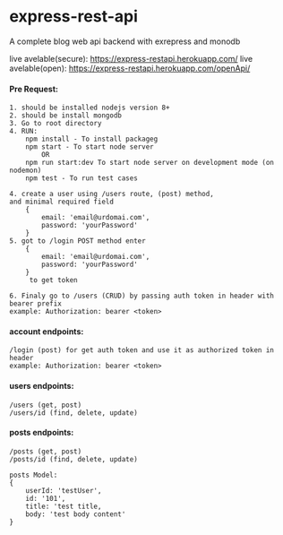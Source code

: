 # express-rest-api 
A complete blog web api backend with exrepress and monodb

live avelable(secure): https://express-restapi.herokuapp.com/
live avelable(open): https://express-restapi.herokuapp.com/openApi/

####    Pre Request:
    1. should be installed nodejs version 8+
    2. should be install mongodb
    3. Go to root directory
    4. RUN: 
        npm install - To install packageg
        npm start - To start node server
            OR
        npm run start:dev To start node server on development mode (on nodemon)
        npm test - To run test cases
        
    4. create a user using /users route, (post) method,
    and minimal required field 
        {
            email: 'email@urdomai.com', 
            password: 'yourPassword'
        }
    5. got to /login POST method enter 
        {
            email: 'email@urdomai.com', 
            password: 'yourPassword'
        } 
         to get token 

    6. Finaly go to /users (CRUD) by passing auth token in header with bearer prefix
    example: Authorization: bearer <token>

####    account endpoints:
    /login (post) for get auth token and use it as authorized token in header
    example: Authorization: bearer <token>

####    users endpoints:
    /users (get, post)
    /users/id (find, delete, update)

####    posts endpoints:
    /posts (get, post)
    /posts/id (find, delete, update)

    posts Model:
    {
        userId: 'testUser',
        id: '101',
        title: 'test title,
        body: 'test body content'
    }
